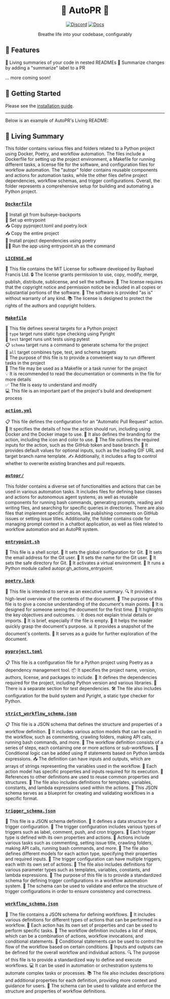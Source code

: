 <div align="center">

# 🌳 AutoPR 🌳

[![Discord](https://badgen.net/badge/icon/discord?icon=nope&label&color=purple)](https://discord.gg/ykk7Znt3K6)
[![Docs](https://badgen.net/badge/icon/docs?icon=docs&label&color=blue)](https://docs.autopr.com)

Breathe life into your codebase, configurably  

</div>

## 🌟 Features

🌳 Living summaries of your code in nested READMEs
📄 Summarize changes by adding a "summarize" label to a PR  


... more coming soon!

## 🚀 Getting Started

Please see the [installation guide](https://docs.autopr.com/installing/github).

---

Below is an example of AutoPR's Living README:

<!-- Living README Summary -->
## 🌳 Living Summary

This folder contains various files and folders related to a Python project using Docker, Poetry, and workflow automation. The files include a Dockerfile for setting up the project environment, a Makefile for running different tasks, a license file for the software, and configuration files for workflow automation. The "autopr" folder contains reusable components and actions for automation tasks, while the other files define project dependencies, workflow schemas, and trigger configurations. Overall, the folder represents a comprehensive setup for building and automating a Python project.


### [`Dockerfile`](https://github.com/raphael-francis/AutoPR-internal/tree/main/./Dockerfile/)

🔧 Install git from bullseye-backports  
📝 Set up entrypoint  
📥 Copy pyproject.toml and poetry.lock  
📥 Copy the entire project  
🔧 Install project dependencies using poetry  
🏃‍♀️ Run the app using entrypoint.sh as the command


### [`LICENSE.md`](https://github.com/raphael-francis/AutoPR-internal/tree/main/./LICENSE.md/)

📄 This file contains the MIT License for software developed by Raphael Francis Ltd.
🔒 The license grants permission to use, copy, modify, merge, publish, distribute, sublicense, and sell the software.
📝 The license requires that the copyright notice and permission notice be included in all copies or substantial portions of the software.
🔧 The software is provided "as is" without warranty of any kind.
📚 The license is designed to protect the rights of the authors and copyright holders.



### [`Makefile`](https://github.com/raphael-francis/AutoPR-internal/tree/main/./Makefile/)

📝 This file defines several targets for a Python project    
🎯 `type` target runs static type checking using Pyright    
🧪 `test` target runs unit tests using pytest    
📋 `schema` target runs a command to generate schema for the project    
🔀 `all` target combines type, test, and schema targets    
🔧 The purpose of this file is to provide a convenient way to run different tasks in the project    
🐍 The file may be used as a Makefile or a task runner for the project    
💡 It is recommended to read the documentation or comments in the file for more details    
✅ The file is easy to understand and modify    
💻 This file is an important part of the project's build and development process


### [`action.yml`](https://github.com/raphael-francis/AutoPR-internal/tree/main/./action.yml/)

📋 This file defines the configuration for an "Automatic Pull Request" action. 
🔧 It specifies the details of how the action should run, including using Docker and the Docker image to use.
🎨 It also defines the branding for the action, including the icon and color to use.
🔑 The file outlines the required inputs for the action, such as the GitHub token and base branch.
🔄 It provides default values for optional inputs, such as the loading GIF URL and target branch name template.
✍️ Additionally, it includes a flag to control whether to overwrite existing branches and pull requests.



### [`autopr/`](https://github.com/raphael-francis/AutoPR-internal/tree/main/./autopr/)

This folder contains a diverse set of functionalities and actions that can be used in various automation tasks. It includes files for defining base classes and actions for autonomous agent systems, as well as reusable components for running bash commands, generating prompts, reading and writing files, and searching for specific queries in directories. There are also files that implement specific actions, like publishing comments on GitHub issues or setting issue titles. Additionally, the folder contains code for managing prompt context in a chatbot application, as well as files related to workflow automation and an AutoPR system.


### [`entrypoint.sh`](https://github.com/raphael-francis/AutoPR-internal/tree/main/./entrypoint.sh/)

📝 This file is a shell script.
🔧 It sets the global configuration for Git.
📧 It sets the email address for the Git user.
👤 It sets the name for the Git user.
📁 It sets the safe directory for Git.
🔌 It activates a virtual environment.
🐍 It runs a Python module called autopr.gh_actions_entrypoint.


### [`poetry.lock`](https://github.com/raphael-francis/AutoPR-internal/tree/main/./poetry.lock/)

📄 This file is intended to serve as an executive summary.
🔍 It provides a high-level overview of the contents of the document.
📑 The purpose of this file is to give a concise understanding of the document's main points.
🧐 It is designed for someone seeing the document for the first time.
👀 It highlights the key objectives and outcomes.
💡 It does not explain trivial details or imports.
📝 It is brief, especially if the file is empty.
💼 It helps the reader quickly grasp the document's purpose.
📊 It provides a snapshot of the document's contents.
📝 It serves as a guide for further exploration of the document.


### [`pyproject.toml`](https://github.com/raphael-francis/AutoPR-internal/tree/main/./pyproject.toml/)

📋 This file is a configuration file for a Python project using Poetry as a dependency management tool. 
📦 It specifies the project name, version, authors, license, and packages to include.
🔧 It defines the dependencies required for the project, including Python version and various libraries.
🔬 There is a separate section for test dependencies.
🛠️ The file also includes configuration for the build system and Pyright, a static type checker for Python.



### [`strict_workflow_schema.json`](https://github.com/raphael-francis/AutoPR-internal/tree/main/./strict_workflow_schema.json/)

📋 This file is a JSON schema that defines the structure and properties of a workflow definition.
🔢 It includes various action models that can be used in the workflow, such as commenting, crawling folders, making API calls, running bash commands, and more.
🧩 The workflow definition consists of a series of steps, each containing one or more actions or sub-workflows.
🔀 Conditional logic can be added using If statements based on Python lambda expressions.
📥 The definition can have inputs and outputs, which are arrays of strings representing the variables used in the workflow.
📝 Each action model has specific properties and inputs required for its execution.
🔗 References to other definitions are used to reuse common properties and structures.
📄 The file also includes definitions for templates, variables, constants, and lambda expressions used within the actions.
📖 This JSON schema serves as a blueprint for creating and validating workflows in a specific format.


### [`trigger_schema.json`](https://github.com/raphael-francis/AutoPR-internal/tree/main/./trigger_schema.json/)

📝 This file is a JSON schema definition.
📝 It defines a data structure for a trigger configuration.
📝 The trigger configuration includes various types of triggers such as label, comment, push, and cron triggers.
📝 Each trigger type is defined with its own properties and actions.
📝 Actions include various tasks such as commenting, setting issue title, crawling folders, making API calls, running bash commands, and more.
📝 The file also defines different models for each action type, specifying their properties and required inputs.
📝 The trigger configuration can have multiple triggers, each with its own set of actions.
📝 The file also includes definitions for various parameter types such as templates, variables, constants, and lambda expressions.
📝 The purpose of this file is to provide a standardized schema for defining trigger configurations in a workflow automation system.
📝 The schema can be used to validate and enforce the structure of trigger configurations in order to ensure consistency and correctness.


### [`workflow_schema.json`](https://github.com/raphael-francis/AutoPR-internal/tree/main/./workflow_schema.json/)

📄 The file contains a JSON schema for defining workflows.
🔢 It includes various definitions for different types of actions that can be performed in a workflow.
📝 Each action has its own set of properties and can be used to perform specific tasks.
🔄 The workflow definition includes a list of steps, which can be a combination of actions, workflow invocations, and conditional statements.
🔀 Conditional statements can be used to control the flow of the workflow based on certain conditions.
🔢 Inputs and outputs can be defined for the overall workflow and individual actions.
🔍 The purpose of this file is to provide a standardized way to define and execute workflows.
💻 It can be used in automation or orchestration systems to automate complex tasks or processes.
📚 The file also includes descriptions and additional properties for each definition, providing more context and guidance for users.
📝 The schema can be used to validate and enforce the structure and properties of workflow definitions.

<!-- Living README Summary -->